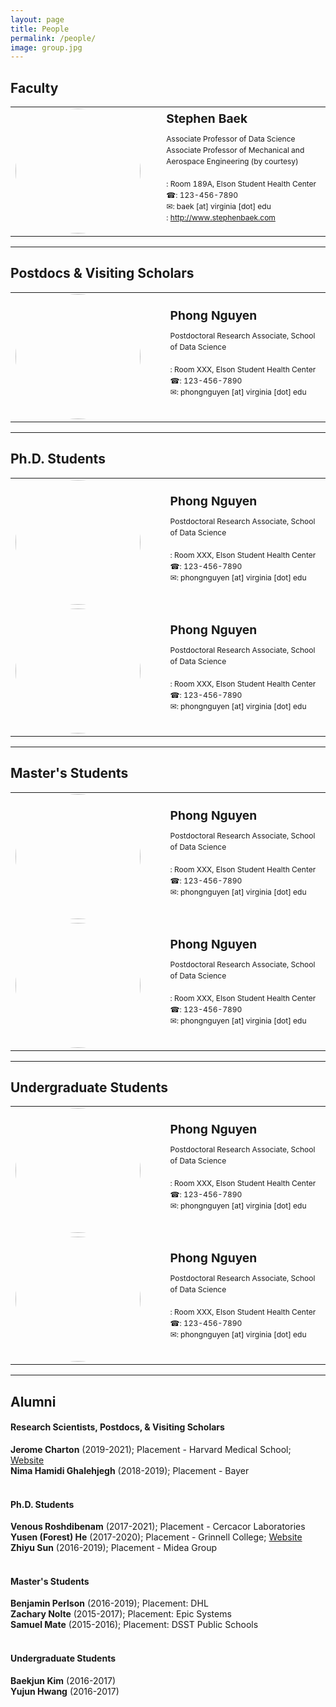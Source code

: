 ```yaml
---
layout: page
title: People
permalink: /people/
image: group.jpg
---
```


## Faculty
<table>
<tr>
<td>
<img src="{{site.baseurl}}/images/members/baek.jpg" width="200px" height="200px" style="border-radius: 50%;">
</td>
<td>
 &nbsp; &nbsp; &nbsp; 
</td>
<td>
<big><strong>Stephen Baek</strong></big> <br/>
<p style="font-size: 12px;
      line-height: 18px;">
Associate Professor of Data Science<br/>
Associate Professor of Mechanical and Aerospace Engineering (by courtesy)<br/>
<br/>
<i class="ion ion-md-pin"></i>: Room 189A, Elson Student Health Center<br/>
☎: 123-456-7890<br/>
✉: baek [at] virginia [dot] edu<br/>
<i class="ion ion-ios-home"></i>: <a href="http://www.stephenbaek.com" target="_blank">http://www.stephenbaek.com</a><br/>
</p>
<a href="" target="_blank"><i class="ion ion-logo-twitter"></i></a>
<a href="" target="_blank"><i class="ion ion-logo-facebook"></i></a>
<a href="" target="_blank"><i class="ion ion-logo-linkedin"></i></a>
<a href="" target="_blank"><i class="ion ion-logo-github"></i></a>
</td>
</tr>
</table>

***

## Postdocs & Visiting Scholars
<table>
<tr>
<td>
<img src="{{site.baseurl}}/images/members/nguyen.jpg" width="200px" height="200px" style="border-radius: 50%;">
</td>
<td>
 &nbsp; &nbsp; &nbsp; 
</td>
<td>
<big><strong>Phong Nguyen</strong></big> <br/>
<p style="font-size: 12px;
      line-height: 18px;">
Postdoctoral Research Associate, School of Data Science<br/>
<br/>
<i class="ion ion-md-pin"></i>: Room XXX, Elson Student Health Center<br/>
☎: 123-456-7890<br/>
✉: phongnguyen [at] virginia [dot] edu<br/>
</p>
<a href="" target="_blank"><i class="ion ion-logo-twitter"></i></a>
<a href="" target="_blank"><i class="ion ion-logo-facebook"></i></a>
<a href="" target="_blank"><i class="ion ion-logo-linkedin"></i></a>
<a href="" target="_blank"><i class="ion ion-logo-github"></i></a>
</td>
</tr>
</table>

***

## Ph.D. Students
<table>
<tr>
<td>
<img src="{{site.baseurl}}/images/members/nguyen.jpg" width="200px" height="200px" style="border-radius: 50%;">
</td>
<td>
 &nbsp; &nbsp; &nbsp; 
</td>
<td>
<big><strong>Phong Nguyen</strong></big> <br/>
<p style="font-size: 12px;
      line-height: 18px;">
Postdoctoral Research Associate, School of Data Science<br/>
<br/>
<i class="ion ion-md-pin"></i>: Room XXX, Elson Student Health Center<br/>
☎: 123-456-7890<br/>
✉: phongnguyen [at] virginia [dot] edu<br/>
</p>
<a href="" target="_blank"><i class="ion ion-logo-twitter"></i></a>
<a href="" target="_blank"><i class="ion ion-logo-facebook"></i></a>
<a href="" target="_blank"><i class="ion ion-logo-linkedin"></i></a>
<a href="" target="_blank"><i class="ion ion-logo-github"></i></a>
</td>
</tr>
<tr>
<td>
<img src="{{site.baseurl}}/images/members/nguyen.jpg" width="200px" height="200px" style="border-radius: 50%;">
</td>
<td>
 &nbsp; &nbsp; &nbsp; 
</td>
<td>
<big><strong>Phong Nguyen</strong></big> <br/>
<p style="font-size: 12px;
      line-height: 18px;">
Postdoctoral Research Associate, School of Data Science<br/>
<br/>
<i class="ion ion-md-pin"></i>: Room XXX, Elson Student Health Center<br/>
☎: 123-456-7890<br/>
✉: phongnguyen [at] virginia [dot] edu<br/>
</p>
<a href="" target="_blank"><i class="ion ion-logo-twitter"></i></a>
<a href="" target="_blank"><i class="ion ion-logo-facebook"></i></a>
<a href="" target="_blank"><i class="ion ion-logo-linkedin"></i></a>
<a href="" target="_blank"><i class="ion ion-logo-github"></i></a>
</td>
</tr>
</table>

***

## Master's Students
<table>
<tr>
<td>
<img src="{{site.baseurl}}/images/members/nguyen.jpg" width="200px" height="200px" style="border-radius: 50%;">
</td>
<td>
 &nbsp; &nbsp; &nbsp; 
</td>
<td>
<big><strong>Phong Nguyen</strong></big> <br/>
<p style="font-size: 12px;
      line-height: 18px;">
Postdoctoral Research Associate, School of Data Science<br/>
<br/>
<i class="ion ion-md-pin"></i>: Room XXX, Elson Student Health Center<br/>
☎: 123-456-7890<br/>
✉: phongnguyen [at] virginia [dot] edu<br/>
</p>
<a href="" target="_blank"><i class="ion ion-logo-twitter"></i></a>
<a href="" target="_blank"><i class="ion ion-logo-facebook"></i></a>
<a href="" target="_blank"><i class="ion ion-logo-linkedin"></i></a>
<a href="" target="_blank"><i class="ion ion-logo-github"></i></a>
</td>
</tr>
<tr>
<td>
<img src="{{site.baseurl}}/images/members/nguyen.jpg" width="200px" height="200px" style="border-radius: 50%;">
</td>
<td>
 &nbsp; &nbsp; &nbsp; 
</td>
<td>
<big><strong>Phong Nguyen</strong></big> <br/>
<p style="font-size: 12px;
      line-height: 18px;">
Postdoctoral Research Associate, School of Data Science<br/>
<br/>
<i class="ion ion-md-pin"></i>: Room XXX, Elson Student Health Center<br/>
☎: 123-456-7890<br/>
✉: phongnguyen [at] virginia [dot] edu<br/>
</p>
<a href="" target="_blank"><i class="ion ion-logo-twitter"></i></a>
<a href="" target="_blank"><i class="ion ion-logo-facebook"></i></a>
<a href="" target="_blank"><i class="ion ion-logo-linkedin"></i></a>
<a href="" target="_blank"><i class="ion ion-logo-github"></i></a>
</td>
</tr>
</table>


***

## Undergraduate Students
<table>
<tr>
<td>
<img src="{{site.baseurl}}/images/members/nguyen.jpg" width="200px" height="200px" style="border-radius: 50%;">
</td>
<td>
 &nbsp; &nbsp; &nbsp; 
</td>
<td>
<big><strong>Phong Nguyen</strong></big> <br/>
<p style="font-size: 12px;
      line-height: 18px;">
Postdoctoral Research Associate, School of Data Science<br/>
<br/>
<i class="ion ion-md-pin"></i>: Room XXX, Elson Student Health Center<br/>
☎: 123-456-7890<br/>
✉: phongnguyen [at] virginia [dot] edu<br/>
</p>
<a href="" target="_blank"><i class="ion ion-logo-twitter"></i></a>
<a href="" target="_blank"><i class="ion ion-logo-facebook"></i></a>
<a href="" target="_blank"><i class="ion ion-logo-linkedin"></i></a>
<a href="" target="_blank"><i class="ion ion-logo-github"></i></a>
</td>
</tr>
<tr>
<td>
<img src="{{site.baseurl}}/images/members/nguyen.jpg" width="200px" height="200px" style="border-radius: 50%;">
</td>
<td>
 &nbsp; &nbsp; &nbsp; 
</td>
<td>
<big><strong>Phong Nguyen</strong></big> <br/>
<p style="font-size: 12px;
      line-height: 18px;">
Postdoctoral Research Associate, School of Data Science<br/>
<br/>
<i class="ion ion-md-pin"></i>: Room XXX, Elson Student Health Center<br/>
☎: 123-456-7890<br/>
✉: phongnguyen [at] virginia [dot] edu<br/>
</p>
<a href="" target="_blank"><i class="ion ion-logo-twitter"></i></a>
<a href="" target="_blank"><i class="ion ion-logo-facebook"></i></a>
<a href="" target="_blank"><i class="ion ion-logo-linkedin"></i></a>
<a href="" target="_blank"><i class="ion ion-logo-github"></i></a>
</td>
</tr>
</table>


***
<!-- ## Alumni (University of Virginia)
#### Research Scientists, Postdocs, & Visiting Scholars

#### Ph.D. Students

#### Master's Students

#### Undergraduate Students -->


## Alumni <!--(University of Iowa)-->
#### Research Scientists, Postdocs, & Visiting Scholars
<strong>Jerome Charton</strong> (2019-2021); Placement - Harvard Medical School; <a href="http://www.lab327.net/perso/charton/" target="_blank">Website</a><br/>
<strong>Nima Hamidi Ghalehjegh</strong> (2018-2019); Placement - Bayer<br/>
<br/>

#### Ph.D. Students
<strong>Venous Roshdibenam</strong> (2017-2021); Placement - Cercacor Laboratories<br/>
<strong>Yusen (Forest) He</strong> (2017-2020); Placement - Grinnell College; <a href="https://www.grinnell.edu/user/heyusen" target="_blank">Website</a><br/>
<strong>Zhiyu Sun</strong> (2016-2019); Placement - Midea Group<br/>
<br/>

#### Master's Students
<strong>Benjamin Perlson</strong> (2016-2019); Placement: DHL<br/>
<strong>Zachary Nolte</strong> (2015-2017); Placement: Epic Systems<br/>
<strong>Samuel Mate</strong> (2015-2016); Placement: DSST Public Schools<br/>
<br/>

#### Undergraduate Students
<strong>Baekjun Kim</strong> (2016-2017)<br/>
<strong>Yujun Hwang</strong> (2016-2017)<br/>